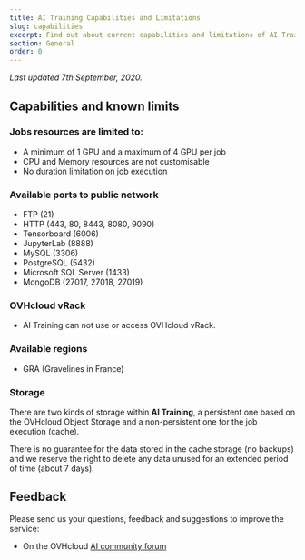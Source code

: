 ```yaml
---
title: AI Training Capabilities and Limitations
slug: capabilities
excerpt: Find out about current capabilities and limitations of AI Training powered by $partner_full
section: General
order: 0
---
```

*Last updated 7th September, 2020.*

## Capabilities and known limits

### Jobs resources are limited to:

-   A minimum of 1 GPU and a maximum of 4 GPU per job
-   CPU and Memory resources are not customisable
-   No duration limitation on job execution

### Available ports to public network

-   FTP (21)
-   HTTP (443, 80, 8443, 8080, 9090)
-   Tensorboard (6006)
-   JupyterLab (8888)
-   MySQL (3306)
-   PostgreSQL (5432)
-   Microsoft SQL Server (1433)
-   MongoDB (27017, 27018, 27019)

### OVHcloud vRack

-   AI Training can not use or access OVHcloud vRack.

### Available regions

-   GRA (Gravelines in France)

### Storage

There are two kinds of storage within **AI Training**, a persistent one based on the OVHcloud Object Storage and a non-persistent one for the job execution (cache).

There is no guarantee for the data stored in the cache storage (no backups) and we reserve the right to delete any data unused for an extended period of time (about 7 days).

## Feedback

Please send us your questions, feedback and suggestions to improve the service:

-   On the OVHcloud [AI community forum](https://community.ovh.com/c/platform/ai-ml)

